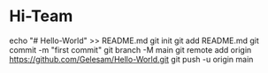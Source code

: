 # Hi-Team
echo "# Hello-World" >> README.md git init git add README.md git commit -m "first commit" git branch -M main git remote add origin https://github.com/Gelesam/Hello-World.git git push -u origin main
